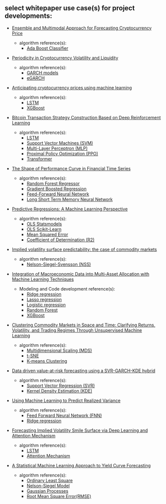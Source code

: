 ## select whitepaper use case(s) for project developments:


- [Ensemble and Multimodal Approach for Forecasting Cryptocurrency Price](https://arxiv.org/abs/2202.08967)
  - algorithm reference(s):
    - [Ada Boost Classifier](https://scikit-learn.org/stable/modules/generated/sklearn.ensemble.AdaBoostClassifier.html) 

- [Periodicity in Cryptocurrency Volatility and Liquidity](https://arxiv.org/abs/2109.12142)
  - algorithm reference(s):
    - [GARCH models](https://arch.readthedocs.io/en/latest/univariate/volatility.html#volatility-processes)
    - [eGARCH](https://pyflux.readthedocs.io/en/latest/egarch.html) 

- [Anticipating cryptocurrency prices using machine learning](https://arxiv.org/abs/1805.08550)
  - algorithm reference(s):
    - [LSTM](https://pytorch.org/docs/stable/generated/torch.nn.LSTM.html)
    - [XGBoost](https://xgboost.readthedocs.io/en/stable/install.html)

- [Bitcoin Transaction Strategy Construction Based on Deep Reinforcement Learning](https://arxiv.org/abs/2109.14789)
  - algorithm reference(s):
    - [LSTM](https://pytorch.org/docs/stable/generated/torch.nn.LSTM.html)
    - [Support Vector Machines (SVM)](https://scikit-learn.org/stable/modules/svm.html)
    - [Multi-Layer Perceptron (MLP)](https://scikit-learn.org/stable/modules/neural_networks_supervised.html)
    - [Proximal Policy Optimization (PPO)](https://keras.io/examples/rl/ppo_cartpole/)
    - [Transformer](https://pytorch.org/docs/stable/generated/torch.nn.Transformer.html) 

- [The Shape of Performance Curve in Financial Time Series](https://papers.ssrn.com/sol3/papers.cfm?abstract_id=3986154)
  - algorithm reference(s): 
    - [Random Forest Regressor](https://scikit-learn.org/stable/modules/generated/sklearn.ensemble.RandomForestRegressor.html)
    - [Gradient Boosted Regression](https://scikit-learn.org/stable/auto_examples/ensemble/plot_gradient_boosting_regression.html)
    - [Feed-Forward Neural Network](https://pytorch.org/tutorials/beginner/blitz/neural_networks_tutorial.html)
    - [Long Short Term Memory Neural Network](https://keras.io/api/layers/recurrent_layers/lstm/)
    
- [Predictive Regressions: A Machine Learning Perspective](https://papers.ssrn.com/sol3/papers.cfm?abstract_id=3709412)
  - algorithm reference(s):
    - [OLS Statsmodels](https://www.statsmodels.org/stable/examples/notebooks/generated/ols.html#OLS-estimation)
    - [OLS Scikit-Learn](https://scikit-learn.org/stable/modules/linear_model.html#)
    - [Mean Squared Error](https://scikit-learn.org/stable/modules/generated/sklearn.metrics.mean_squared_error.html)
    - [Coefficient of Determination (R2)](https://scikit-learn.org/stable/modules/generated/sklearn.metrics.r2_score.html)

- [Implied volatility surface predictability: the case of commodity markets](https://arxiv.org/abs/1909.11009) 
  - algorithm reference(s):
    - [Nelson-Siegel-Svensson (NSS)](https://pypi.org/project/nelson-siegel-svensson/) 

- [Integration of Macroeconomic Data into Multi-Asset Allocation with Machine Learning Techniques](https://papers.ssrn.com/sol3/papers.cfm?abstract_id=3586040)
  - Modeling and Code development reference(s):
    - [Ridge regression](https://scikit-learn.org/stable/modules/generated/sklearn.linear_model.ridge_regression.html)  
    - [Lasso regression](https://scikit-learn.org/stable/modules/generated/sklearn.linear_model.Lasso.html)
    - [Logistic regression](https://scikit-learn.org/stable/modules/generated/sklearn.linear_model.LogisticRegression.html)
    - [Random Forest](https://scikit-learn.org/stable/modules/generated/sklearn.ensemble.RandomForestRegressor.html)
    - [XGBoost](https://xgboost.readthedocs.io/en/latest/python/python_api.html#module-xgboost.sklearn)

- [Clustering Commodity Markets in Space and Time: Clarifying Returns, Volatility, and Trading Regimes Through Unsupervised Machine Learning](https://papers.ssrn.com/sol3/papers.cfm?abstract_id=3791138) 
  - algorithm reference(s):
    - [Multidimensional Scaling (MDS)](https://scikit-learn.org/stable/modules/generated/sklearn.manifold.MDS.html)
    - [t-SNE](https://scikit-learn.org/stable/modules/generated/sklearn.manifold.TSNE.html)
    - [K-means Clustering](https://scikit-learn.org/stable/modules/clustering.html#:~:text=2.3.1.%20Overview%20of%20clustering%20methods%20%C2%B6%20%20,nearest-neighbor%20gr%20...%20%206%20more%20rows%20)
    
- [Data driven value-at-risk forecasting using a SVR-GARCH-KDE hybrid](https://arxiv.org/abs/2009.06910) 
  - algorithm reference(s):
    - [Support Vector Regression (SVR)](https://scikit-learn.org/stable/modules/generated/sklearn.svm.SVR.html#sklearn.svm.SVR)
    - [Kernel Density Estimation (KDE)](https://scikit-learn.org/stable/auto_examples/neighbors/plot_digits_kde_sampling.html?highlight=kernel%20density%20estimation)

- [Using Machine Learning to Predict Realized Variance](https://arxiv.org/abs/1909.10035)
  - algorithm reference(s):
      - [Feed Forward Neural Network (FNN)](https://www.deeplearningwizard.com/deep_learning/practical_pytorch/pytorch_feedforward_neuralnetwork/)
      - [Ridge regression](https://scikit-learn.org/stable/modules/generated/sklearn.linear_model.ridge_regression.html) 

- [Forecasting Implied Volatility Smile Surface via Deep Learning and Attention Mechanism](https://arxiv.org/abs/1912.11059)
  - algorithm reference(s):
      - [LSTM](https://keras.io/api/layers/recurrent_layers/lstm/)
      - [Attention Mechanism](https://keras.io/api/layers/attention_layers/attention/) 

- [A Statistical Machine Learning Approach to Yield Curve Forecasting](https://arxiv.org/abs/1703.01536)
  - algorithm reference(s):
      - [Ordinary Least Square](https://www.statsmodels.org/stable/examples/notebooks/generated/ols.html)
      - [Nelson-Siegel Model](https://pypi.org/project/nelson-siegel-svensson/)
      - [Gaussian Processes](https://scikit-learn.org/stable/modules/gaussian_process.html)
      - [Root Mean Square Error(RMSE)](https://scikit-learn.org/stable/modules/generated/sklearn.metrics.mean_squared_error.html) 


